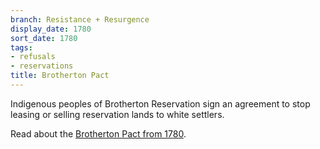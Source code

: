 ```yaml
---
branch: Resistance + Resurgence
display_date: 1780
sort_date: 1780
tags:
- refusals
- reservations
title: Brotherton Pact
---
```


Indigenous peoples of Brotherton Reservation sign an agreement to stop leasing or selling reservation lands to white settlers.

Read about the [Brotherton Pact from 1780](https://www.gilderlehrman.org/history-resources/spotlight-primary-source/brotherton-indians-new-jersey-1780).
